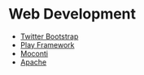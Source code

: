 # Web Development

* [Twitter Bootstrap](wiki/Twitter_Bootstrap)
* [Play Framework](wiki/Play_Framework)
* [Moconti](wiki/Moconti)
* [Apache](wiki/Apache)